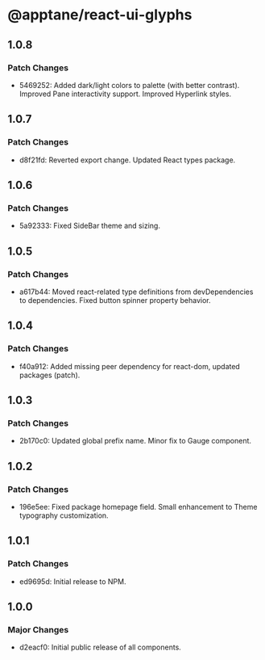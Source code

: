 # @apptane/react-ui-glyphs

## 1.0.8

### Patch Changes

- 5469252: Added dark/light colors to palette (with better contrast). Improved Pane interactivity support. Improved Hyperlink styles.

## 1.0.7

### Patch Changes

- d8f21fd: Reverted export change. Updated React types package.

## 1.0.6

### Patch Changes

- 5a92333: Fixed SideBar theme and sizing.

## 1.0.5

### Patch Changes

- a617b44: Moved react-related type definitions from devDependencies to dependencies. Fixed button spinner property behavior.

## 1.0.4

### Patch Changes

- f40a912: Added missing peer dependency for react-dom, updated packages (patch).

## 1.0.3

### Patch Changes

- 2b170c0: Updated global prefix name. Minor fix to Gauge component.

## 1.0.2

### Patch Changes

- 196e5ee: Fixed package homepage field. Small enhancement to Theme typography customization.

## 1.0.1

### Patch Changes

- ed9695d: Initial release to NPM.

## 1.0.0

### Major Changes

- d2eacf0: Initial public release of all components.
